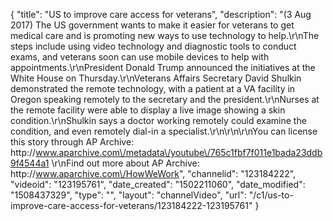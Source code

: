 {
    "title": "US to improve care access for veterans",
    "description": "(3 Aug 2017) The US government wants to make it easier for veterans to get medical care and is promoting new ways to use technology to help.\r\nThe steps include using video technology and diagnostic tools to conduct exams, and veterans soon can use mobile devices to help with appointments.\r\nPresident Donald Trump announced the initiatives at the White House on Thursday.\r\nVeterans Affairs Secretary David Shulkin demonstrated the remote technology, with a patient at a VA facility in Oregon speaking remotely to the secretary and the president.\r\nNurses at the remote facility were able to display a live image showing a skin condition.\r\nShulkin says a doctor working remotely could examine the condition, and even remotely dial-in a specialist.\r\n\r\n\r\nYou can license this story through AP Archive: http:\/\/www.aparchive.com\/metadata\/youtube\/765c1fbf7f011e1bada23ddb9f4544a1 \r\nFind out more about AP Archive: http:\/\/www.aparchive.com\/HowWeWork",
    "channelid": "123184222",
    "videoid": "123195761",
    "date_created": "1502211060",
    "date_modified": "1508437329",
    "type": "",
    "layout": "channelVideo",
    "url": "\/c1\/us-to-improve-care-access-for-veterans\/123184222-123195761"
}